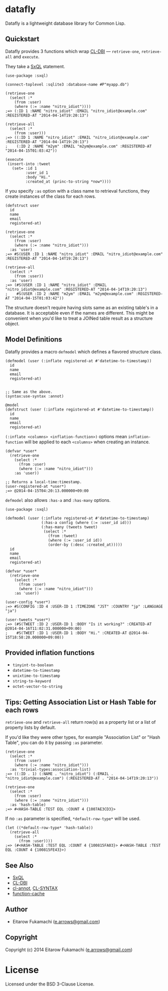 # datafly

Datafly is a lightweight database library for Common Lisp.

## Quickstart

Datafly provides 3 functions which wrap [CL-DBI](https://github.com/fukamachi/cl-dbi) &mdash; `retrieve-one`, `retrieve-all` and `execute`.

They take a [SxQL](https://github.com/fukamachi/sxql) statement.

```common-lisp
(use-package :sxql)

(connect-toplevel :sqlite3 :database-name #P"myapp.db")

(retrieve-one
  (select :*
    (from :user)
    (where (:= :name "nitro_idiot"))))
;=> (:ID 1 :NAME "nitro_idiot" :EMAIL "nitro_idiot@example.com" :REGISTERED-AT "2014-04-14T19:20:13")

(retrieve-all
  (select :*
    (from :user)))
;=> ((:ID 1 :NAME "nitro_idiot" :EMAIL "nitro_idiot@example.com" :REGISTERED-AT "2014-04-14T19:20:13")
;    (:ID 2 :NAME "m2ym" :EMAIL "m2ym@example.com" :REGISTERED-AT "2014-04-15T01:03:42"))

(execute
 (insert-into :tweet
   (set= :id 1
         :user_id 1
         :body "Hi."
         :created_at (princ-to-string *now*))))
```

If you specify `:as` option with a class name to retrieval functions, they create instances of the class for each rows.

```common-lisp
(defstruct user
  id
  name
  email
  registered-at)

(retrieve-one
  (select :*
    (from :user)
    (where (:= :name "nitro_idiot")))
  :as 'user)
;=> #S(USER :ID 1 :NAME "nitro_idiot" :EMAIL "nitro_idiot@example.com" :REGISTERED-AT "2014-04-14T19:20:13")

(retrieve-all
  (select :*
    (from :user))
  :as 'user)
;=> (#S(USER :ID 1 :NAME "nitro_idiot" :EMAIL "nitro_idiot@example.com" :REGISTERED-AT "2014-04-14T19:20:13")
;    #S(USER :ID 2 :NAME "m2ym" :EMAIL "m2ym@example.com" :REGISTERED-AT "2014-04-15T01:03:42"))
```

The structure doesn't require having slots same as an existing table's in a database. It is acceptable even if the names are different. This might be convenient when you'd like to treat a JOINed table result as a structure object.

## Model Definitions

Datafly provides a macro `defmodel` which defines a flavored structure class.

```common-lisp
(defmodel (user (:inflate registered-at #'datetime-to-timestamp))
  id
  name
  email
  registered-at)


;; Same as the above.
(syntax:use-syntax :annot)

@model
(defstruct (user (:inflate registered-at #'datetime-to-timestamp))
  id
  name
  email
  registered-at)
```

`(:inflate <columns> <inflation-function>)` options mean `inflation-function` will be applied to each `<columns>` when creating an instance.

```common-lisp
(defvar *user*
  (retrieve-one
    (select :*
      (from :user)
      (where (:= :name "nitro_idiot")))
    :as 'user))

;; Returns a local-time:timestamp.
(user-registered-at *user*)
;=> @2014-04-15T04:20:13.000000+09:00
```

`defmodel` also allows `:has-a` and `:has-many` options.

```common-lisp
(use-package :sxql)

(defmodel (user (:inflate registered-at #'datetime-to-timestamp)
                (:has-a config (where (:= :user_id id)))
                (:has-many (tweets tweet)
                 (select :*
                   (from :tweet)
                   (where (:= :user_id id))
                   (order-by (:desc :created_at)))))
  id
  name
  email
  registered-at)

(defvar *user*
  (retrieve-one
    (select :*
      (from :user)
      (where (:= :name "nitro_idiot")))
    :as 'user))

(user-config *user*)
;=> #S(CONFIG :ID 4 :USER-ID 1 :TIMEZONE "JST" :COUNTRY "jp" :LANGUAGE "ja")

(user-tweets *user*)
;=> (#S(TWEET :ID 2 :USER-ID 1 :BODY "Is it working?" :CREATED-AT @2014-04-16T11:02:31.000000+09:00)
;    #S(TWEET :ID 1 :USER-ID 1 :BODY "Hi." :CREATED-AT @2014-04-15T18:58:20.000000+09:00))
```

## Provided inflation functions

* `tinyint-to-boolean`
* `datetime-to-timestamp`
* `unixtime-to-timestamp`
* `string-to-keyword`
* `octet-vector-to-string`

## Tips: Getting Association List or Hash Table for each rows

`retrieve-one` and `retrieve-all` return row(s) as a property list or a list of property lists by default.

If you'd like they were other types, for example "Association List" or "Hash Table", you can do it by passing `:as` parameter.

```common-lisp
(retrieve-one
  (select :*
    (from :user)
    (where (:= :name "nitro_idiot")))
  :as 'trivial-types:association-list)
;=> ((:ID . 1) (:NAME . "nitro_idiot") (:EMAIL . "nitro_idiot@example.com") (:REGISTERED-AT . "2014-04-14T19:20:13"))

(retrieve-one
  (select :*
    (from :user)
    (where (:= :name "nitro_idiot")))
  :as 'hash-table)
;=> #<HASH-TABLE :TEST EQL :COUNT 4 {1007AE3CD3}>
```

If no `:as` parameter is specified, `*default-row-type*` will be used.

```common-lisp
(let ((*default-row-type* 'hash-table))
  (retrieve-all
    (select :*
      (from :user))))
;=> (#<HASH-TABLE :TEST EQL :COUNT 4 {100815FA03}> #<HASH-TABLE :TEST EQL :COUNT 4 {100815FE43}>)
```

## See Also

* [SxQL](https://github.com/fukamachi/sxql)
* [CL-DBI](https://github.com/fukamachi/cl-dbi)
* [cl-annot](https://github.com/arielnetworks/cl-annot), [CL-SYNTAX](https://github.com/m2ym/cl-syntax)
* [function-cache](https://github.com/AccelerationNet/function-cache)

## Author

* Eitarow Fukamachi (e.arrows@gmail.com)

## Copyright

Copyright (c) 2014 Eitarow Fukamachi (e.arrows@gmail.com)

# License

Licensed under the BSD 3-Clause License.
